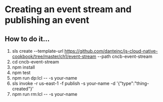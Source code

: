 # Creating an event stream and publishing an event

## How to do it...
1. sls create --template-url https://github.com/danteinc/js-cloud-native-cookbook/tree/master/ch1/event-stream --path cncb-event-stream
2. cd cncb-event-stream
3. npm install
4. npm test
5. npm run dp:lcl -- -s your-name
6. sls invoke -r us-east-1 -f publish -s your-name -d '{"type":"thing-created"}'
7. npm run rm:lcl -- -s your-name


